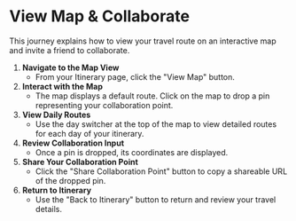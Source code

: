# View Map & Collaborate

This journey explains how to view your travel route on an interactive map and invite a friend to collaborate.

1. **Navigate to the Map View**  
   - From your Itinerary page, click the "View Map" button.
2. **Interact with the Map**  
   - The map displays a default route. Click on the map to drop a pin representing your collaboration point.
3. **View Daily Routes**  
   - Use the day switcher at the top of the map to view detailed routes for each day of your itinerary.
4. **Review Collaboration Input**  
   - Once a pin is dropped, its coordinates are displayed.
5. **Share Your Collaboration Point**  
   - Click the "Share Collaboration Point" button to copy a shareable URL of the dropped pin.
6. **Return to Itinerary**  
   - Use the "Back to Itinerary" button to return and review your travel details.